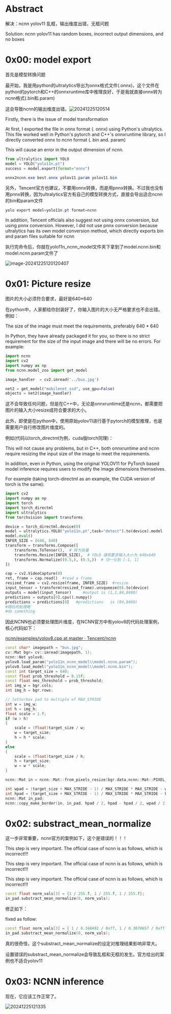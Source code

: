 # Abstract

解决：ncnn yolov11 乱框，输出维度出错，无框问题

Solution: ncnn yolov11 has random boxes, incorrect output dimensions, and no boxes

# 0x00: model export

首先是模型转换问题

最开始，我是用python的ultralytics导出为onnx格式文件(.onnx)，这个文件在python的pytorch和C++的onnxruntime库中推理良好，于是我就直接onnx转为ncnn格式(.bin和.param)

这会导致ncnn的输出维度出错。![20241225120514](.\pic\20241225120514.jpg)

Firstly, there is the issue of model transformation

At first, I exported the file in onnx format (. onnx) using Python's ultralytics. This file worked well in Python's pytorch and C++'s onnxruntime library, so I directly converted onnx to ncnn format (. bin and. param)

This will cause an error in the output dimension of ncnn.

```python
from ultralytics import YOLO
model = YOLO("yolo11n.pt")
success = model.export(format="onnx")
```

```powershell
onnx2ncnn.exe best.onnx yolov11.param yolov11.bin
```

另外，Tencent官方也建议，不要用onnx转换，而是用pnnx转换。不过我也没有用pnnx转换，因为ultralytics官方有自己的模型转换方式，直接会导出适合ncnn的bin和param文件

```powershell
yolo export model=yolo11n.pt format=ncnn
```

In addition, Tencent officials also suggest not using onnx conversion, but using pnnx conversion. However, I did not use pnnx conversion because ultralytics has its own model conversion method, which directly exports bin and param files suitable for ncnn

执行完命令后，你就在yolo11n_ncnn_model文件夹下拿到了model.ncnn.bin和model.ncnn.param文件了

![image-20241225120120407](.\pic\image-20241225120120407.png)

# 0x01:  Picture resize

图片的大小必须符合要求，最好是640*640

在python中，人家都给你封装好了，你输入图片的大小无严格要求也不会出错。例如：

The size of the image must meet the requirements, preferably 640 * 640

In Python, they have already packaged it for you, so there is no strict requirement for the size of the input image and there will be no errors. For example:

```python
import ncnn
import cv2
import numpy as np
from ncnn.model_zoo import get_model

image_handler  = cv2.imread('../bus.jpg')

net2 = get_model("mobilenet_ssd", use_gpu=False)
objects = net2(image_handler)
```

这不会导致任何问题，但是在C++中，无论是onnxruntime还是ncnn，都需要把图片的输入大小resize成符合要求的大小。

此外，即使是在python中，使用原始yolov11进行基于pytorch的模型推理，也是需要用户自行修改图片维度的。

例如(代码以torch_directml为例，cuda版torch同理)：

This will not cause any problems, but in C++, both onnxruntime and ncnn require resizing the input size of the image to meet the requirements.

In addition, even in Python, using the original YOLOV11 for PyTorch based model inference requires users to modify the image dimensions themselves.

For example (taking torch-directml as an example, the CUDA version of torch is the same):

```python
import cv2
import numpy as np
import torch
import torch_directml
import ultralytics
from torchvision import transforms

device = torch_directml.device(0)
model = ultralytics.YOLO("yolo11n.pt",task="detect").to(device).model
model.eval()
INFER_SIZE = (640, 640)
transform = transforms.Compose([
    transforms.ToTensor(),  # 转为张量
    transforms.Resize(INFER_SIZE),  # YOLO 通常要求输入大小为 640x640
    transforms.Normalize((0.5,), (0.5,))  # 归一化到 [-1, 1]
])

cap = cv2.VideoCapture(0)
ret, frame = cap.read()  #read a frame
resized_frame = cv2.resize(frame, INFER_SIZE)  #resize
input_tensor = transform(resized_frame).unsqueeze(0).to(device)
outputs = model(input_tensor)     #output is (1,1,84,8400)
predictions = outputs[0].cpu().numpy()
predictions = predictions[0]   #predictions   is (84,8400)
#随后的处理略
#do something
```

因此NCNN也必须要处理图片维度，在NCNN官方中有yolov8的代码处理案例，核心代码如下：

[ncnn/examples/yolov8.cpp at master · Tencent/ncnn](https://github.com/Tencent/ncnn/blob/master/examples/yolov8.cpp)

```c++
const char* imagepath = "bus.jpg";
cv::Mat bgr= cv::imread(imagepath, 1);
ncnn::Net yolov8;
yolov8.load_param("yolo11n_ncnn_model\\model.ncnn.param");
yolov8.load_model("yolo11n_ncnn_model\\model.ncnn.bin");
const int target_size = 640;
const float prob_threshold = 0.15f;
const float nms_threshold = prob_threshold;
int img_w = bgr.cols;
int img_h = bgr.rows;

// letterbox pad to multiple of MAX_STRIDE
int w = img_w;
int h = img_h;
float scale = 1.f;
if (w > h)
{
    scale = (float)target_size / w;
    w = target_size;
    h = h * scale;
}
else
{
    scale = (float)target_size / h;
    h = target_size;
    w = w * scale;
}

ncnn::Mat in = ncnn::Mat::from_pixels_resize(bgr.data,ncnn::Mat::PIXEL_BGR2RGB, img_w, img_h, w, h);

int wpad = (target_size + MAX_STRIDE - 1) / MAX_STRIDE * MAX_STRIDE - w;
int hpad = (target_size + MAX_STRIDE - 1) / MAX_STRIDE * MAX_STRIDE - h;
ncnn::Mat in_pad;
ncnn::copy_make_border(in, in_pad, hpad / 2, hpad - hpad / 2, wpad / 2, wpad - wpad / 2, ncnn::BORDER_CONSTANT, 114.f);
```

# 0x02: substract_mean_normalize

这一步非常重要，ncnn官方的案例如下，这个是错误的！！！

This step is very important. The official case of ncnn is as follows, which is incorrect!!!

This step is very important. The official case of ncnn is as follows, which is incorrect!!!

This step is very important. The official case of ncnn is as follows, which is incorrect!!!

```c++
const float norm_vals[3] = {1 / 255.f, 1 / 255.f, 1 / 255.f};
in_pad.substract_mean_normalize(0, norm_vals);
```

修正如下：

fixed as follow:

```c++
const float norm_vals[3] = { 1 / 0.348492 / 0xff, 1 / 0.3070657 / 0xff, 1 / 0.28770673 / 0xff };
in_pad.substract_mean_normalize(0, norm_vals);
```

真的很奇怪，这个substract_mean_normalize的设定对推理结果影响非常大。

设置错误的substract_mean_normalize会导致乱框和无框的发生。官方给出的案例也不适合yolov11

# 0x03: NCNN inference

现在，它应该工作正常了。

![20241225121335](.\pic\20241225121335.jpg)
